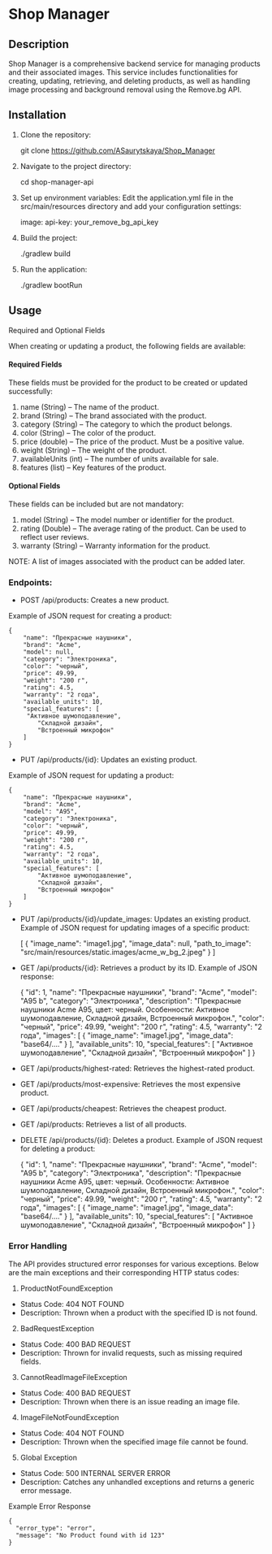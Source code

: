 # Shop Manager 

## Description

Shop Manager is a comprehensive backend service for managing products and their associated images. This service includes functionalities for creating, updating, retrieving, and deleting products, as well as handling image processing and background removal using the Remove.bg API.

## Installation

1.  Clone the repository:


    git clone https://github.com/ASaurytskaya/Shop_Manager

2. Navigate to the project directory:


    cd shop-manager-api

3.	Set up environment variables:
Edit the application.yml file in the src/main/resources directory and add your configuration settings:

    image:
        api-key: your_remove_bg_api_key

4.	Build the project:

    ./gradlew build

5.	Run the application:

    ./gradlew bootRun

## Usage

Required and Optional Fields

When creating or updating a product, the following fields are available:

#### Required Fields

These fields must be provided for the product to be created or updated successfully:

1. name (String) – The name of the product. 
2. brand (String) – The brand associated with the product.
3. category (String) – The category to which the product belongs.
4. color (String) – The color of the product.
5. price (double) – The price of the product. Must be a positive value. 
6. weight (String) – The weight of the product.
7. availableUnits (int) – The number of units available for sale. 
8. features (list) – Key features of the product.

#### Optional Fields

These fields can be included but are not mandatory:

1.	model (String) – The model number or identifier for the product. 
2. rating (Double) – The average rating of the product. Can be used to reflect user reviews.
3. warranty (String) – Warranty information for the product.

NOTE: A list of images associated with the product can be added later.


### Endpoints:

- POST /api/products: Creates a new product.


Example of JSON request for creating a product:

    {
        "name": "Прекрасные наушники",
        "brand": "Acme",
        "model": null,
        "category": "Электроника",
        "color": "черный",
        "price": 49.99,
        "weight": "200 г",
        "rating": 4.5,
        "warranty": "2 года",
        "available_units": 10,
        "special_features": [
         "Активное шумоподавление",
            "Складной дизайн",
            "Встроенный микрофон"
        ]
    }


- PUT /api/products/{id}: Updates an existing product.

Example of JSON request for updating a product:


    {
        "name": "Прекрасные наушники",
        "brand": "Acme",
        "model": "A95",
        "category": "Электроника",
        "color": "черный",
        "price": 49.99,
        "weight": "200 г",
        "rating": 4.5,
        "warranty": "2 года",
        "available_units": 10,
        "special_features": [
            "Активное шумоподавление",
            "Складной дизайн",
            "Встроенный микрофон"
        ]
    }


- PUT /api/products/{id}/update_images: Updates an existing product.
Example of JSON request for updating images of a specific product:


    [
        {
            "image_name": "image1.jpg",
            "image_data": null,
            "path_to_image": "src/main/resources/static.images/acme_w_bg_2.jpeg"
        }
    ]

- GET /api/products/{id}: Retrieves a product by its ID.
Example of JSON response:


    {
        "id": 1,
        "name": "Прекрасные наушники",
         "brand": "Acme",
        "model": "A95 b",
        "category": "Электроника",
        "description": "Прекрасные наушники Acme A95, цвет: черный. Особенности: Активное шумоподавление, Складной дизайн, Встроенный микрофон.",
        "color": "черный",
        "price": 49.99,
        "weight": "200 г",
        "rating": 4.5,
        "warranty": "2 года",
        "images": [
            {
                "image_name": "image1.jpg",
                "image_data": "base64/...."
            }
        ],
        "available_units": 10,
        "special_features": [
            "Активное шумоподавление",
            "Складной дизайн",
            "Встроенный микрофон"
        ]
    }

- GET /api/products/highest-rated: Retrieves the highest-rated product.
- GET /api/products/most-expensive: Retrieves the most expensive product.
- GET /api/products/cheapest: Retrieves the cheapest product.
- GET /api/products: Retrieves a list of all products.
- DELETE /api/products/{id}: Deletes a product.
  Example of JSON request for deleting a product:


    {
        "id": 1,
        "name": "Прекрасные наушники",
         "brand": "Acme",
        "model": "A95 b",
        "category": "Электроника",
        "description": "Прекрасные наушники Acme A95, цвет: черный. Особенности: Активное шумоподавление, Складной дизайн, Встроенный микрофон.",
        "color": "черный",
        "price": 49.99,
        "weight": "200 г",
        "rating": 4.5,
        "warranty": "2 года",
        "images": [
            {
                "image_name": "image1.jpg",
                "image_data": "base64/...."
            }
        ],
        "available_units": 10,
        "special_features": [
            "Активное шумоподавление",
            "Складной дизайн",
            "Встроенный микрофон"
        ]
    }


### Error Handling

The API provides structured error responses for various exceptions. Below are the main exceptions and their corresponding HTTP status codes:

1.	ProductNotFoundException
* Status Code: 404 NOT FOUND
* Description: Thrown when a product with the specified ID is not found.
2. BadRequestException
* Status Code: 400 BAD REQUEST
* Description: Thrown for invalid requests, such as missing required fields.
3.	CannotReadImageFileException
* Status Code: 400 BAD REQUEST
* Description: Thrown when there is an issue reading an image file.
4.	ImageFileNotFoundException
* Status Code: 404 NOT FOUND
* Description: Thrown when the specified image file cannot be found.
5.	Global Exception
* Status Code: 500 INTERNAL SERVER ERROR
* Description: Catches any unhandled exceptions and returns a generic error message.


Example Error Response

    {
      "error_type": "error",
      "message": "No Product found with id 123"
    }